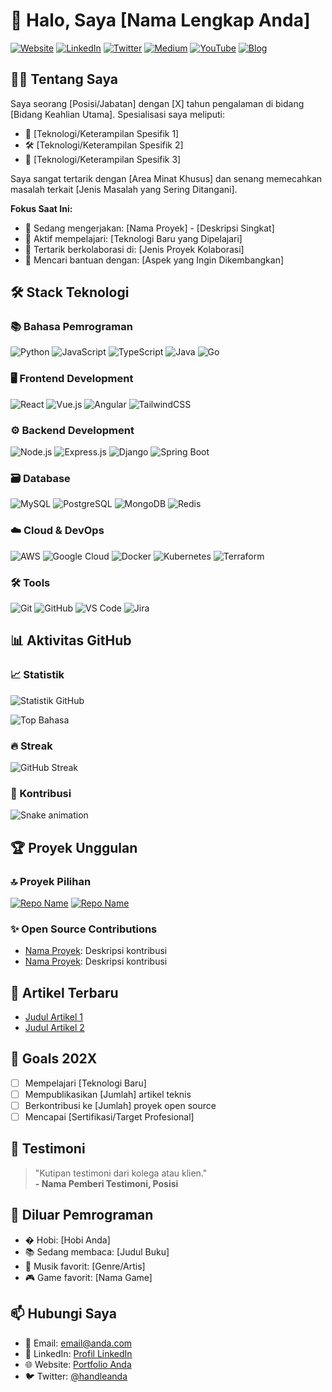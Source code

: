 # 👋 Halo, Saya [Nama Lengkap Anda] 

[![Website](https://img.shields.io/badge/Portfolio-%23000000.svg?style=for-the-badge&logo=firefox&logoColor=#FF7139)](https://portfolioanda.com)
[![LinkedIn](https://img.shields.io/badge/LinkedIn-0077B5?style=for-the-badge&logo=linkedin&logoColor=white)](https://linkedin.com/in/yourprofile)
[![Twitter](https://img.shields.io/badge/Twitter-1DA1F2?style=for-the-badge&logo=twitter&logoColor=white)](https://twitter.com/yourhandle)
[![Medium](https://img.shields.io/badge/Medium-12100E?style=for-the-badge&logo=medium&logoColor=white)](https://medium.com/@yourusername)
[![YouTube](https://img.shields.io/badge/YouTube-FF0000?style=for-the-badge&logo=youtube&logoColor=white)](https://youtube.com/@yourchannel)
[![Blog](https://img.shields.io/badge/Blog-FF5722?style=for-the-badge&logo=blogger&logoColor=white)](https://bloganda.com)

## 👨‍💻 Tentang Saya

Saya seorang [Posisi/Jabatan] dengan [X] tahun pengalaman di bidang [Bidang Keahlian Utama]. Spesialisasi saya meliputi:

- 🔧 [Teknologi/Keterampilan Spesifik 1]
- 🛠️ [Teknologi/Keterampilan Spesifik 2] 
- 🚀 [Teknologi/Keterampilan Spesifik 3]

Saya sangat tertarik dengan [Area Minat Khusus] dan senang memecahkan masalah terkait [Jenis Masalah yang Sering Ditangani].

**Fokus Saat Ini:**
- 🔭 Sedang mengerjakan: [Nama Proyek] - [Deskripsi Singkat]
- 🌱 Aktif mempelajari: [Teknologi Baru yang Dipelajari]
- 👯 Tertarik berkolaborasi di: [Jenis Proyek Kolaborasi]
- 🤔 Mencari bantuan dengan: [Aspek yang Ingin Dikembangkan]

## 🛠️ Stack Teknologi

### 📚 Bahasa Pemrograman
![Python](https://img.shields.io/badge/Python-3776AB?style=for-the-badge&logo=python&logoColor=white)
![JavaScript](https://img.shields.io/badge/JavaScript-F7DF1E?style=for-the-badge&logo=javascript&logoColor=black)
![TypeScript](https://img.shields.io/badge/TypeScript-007ACC?style=for-the-badge&logo=typescript&logoColor=white)
![Java](https://img.shields.io/badge/Java-ED8B00?style=for-the-badge&logo=openjdk&logoColor=white)
![Go](https://img.shields.io/badge/Go-00ADD8?style=for-the-badge&logo=go&logoColor=white)

### 🖥️ Frontend Development
![React](https://img.shields.io/badge/React-20232A?style=for-the-badge&logo=react&logoColor=61DAFB)
![Vue.js](https://img.shields.io/badge/Vue.js-4FC08D?style=for-the-badge&logo=vuedotjs&logoColor=white)
![Angular](https://img.shields.io/badge/Angular-DD0031?style=for-the-badge&logo=angular&logoColor=white)
![TailwindCSS](https://img.shields.io/badge/Tailwind_CSS-38B2AC?style=for-the-badge&logo=tailwind-css&logoColor=white)

### ⚙️ Backend Development
![Node.js](https://img.shields.io/badge/Node.js-43853D?style=for-the-badge&logo=node.js&logoColor=white)
![Express.js](https://img.shields.io/badge/Express.js-404D59?style=for-the-badge)
![Django](https://img.shields.io/badge/Django-092E20?style=for-the-badge&logo=django&logoColor=white)
![Spring Boot](https://img.shields.io/badge/Spring_Boot-F2F4F9?style=for-the-badge&logo=spring-boot)

### 🗃️ Database
![MySQL](https://img.shields.io/badge/MySQL-4479A1?style=for-the-badge&logo=mysql&logoColor=white)
![PostgreSQL](https://img.shields.io/badge/PostgreSQL-316192?style=for-the-badge&logo=postgresql&logoColor=white)
![MongoDB](https://img.shields.io/badge/MongoDB-4EA94B?style=for-the-badge&logo=mongodb&logoColor=white)
![Redis](https://img.shields.io/badge/Redis-DC382D?style=for-the-badge&logo=redis&logoColor=white)

### ☁️ Cloud & DevOps
![AWS](https://img.shields.io/badge/AWS-232F3E?style=for-the-badge&logo=amazon-aws&logoColor=white)
![Google Cloud](https://img.shields.io/badge/Google_Cloud-4285F4?style=for-the-badge&logo=google-cloud&logoColor=white)
![Docker](https://img.shields.io/badge/Docker-2496ED?style=for-the-badge&logo=docker&logoColor=white)
![Kubernetes](https://img.shields.io/badge/Kubernetes-326CE5?style=for-the-badge&logo=kubernetes&logoColor=white)
![Terraform](https://img.shields.io/badge/Terraform-7B42BC?style=for-the-badge&logo=terraform&logoColor=white)

### 🛠️ Tools
![Git](https://img.shields.io/badge/Git-F05032?style=for-the-badge&logo=git&logoColor=white)
![GitHub](https://img.shields.io/badge/GitHub-100000?style=for-the-badge&logo=github&logoColor=white)
![VS Code](https://img.shields.io/badge/VS_Code-007ACC?style=for-the-badge&logo=visual-studio-code&logoColor=white)
![Jira](https://img.shields.io/badge/Jira-0052CC?style=for-the-badge&logo=Jira&logoColor=white)

## 📊 Aktivitas GitHub

### 📈 Statistik
![Statistik GitHub](https://github-readme-stats.vercel.app/api?username=usernameAnda&show_icons=true&theme=radical&hide_border=true&include_all_commits=true&count_private=true)

![Top Bahasa](https://github-readme-stats.vercel.app/api/top-langs/?username=usernameAnda&layout=compact&theme=radical&hide_border=true&langs_count=8)

### 🔥 Streak
![GitHub Streak](https://streak-stats.demolab.com/?user=usernameAnda&theme=radical&hide_border=true)

### 🐍 Kontribusi
![Snake animation](https://github.com/usernameAnda/usernameAnda/blob/output/github-contribution-grid-snake.svg)

## 🏆 Proyek Unggulan

### 🔝 Proyek Pilihan
[![Repo Name](https://github-readme-stats.vercel.app/api/pin/?username=usernameAnda&repo=repo-name&theme=radical)](https://github.com/usernameAnda/repo-name)
[![Repo Name](https://github-readme-stats.vercel.app/api/pin/?username=usernameAnda&repo=repo-name&theme=radical)](https://github.com/usernameAnda/repo-name)

### ✨ Open Source Contributions
- [Nama Proyek](link): Deskripsi kontribusi
- [Nama Proyek](link): Deskripsi kontribusi

## 📝 Artikel Terbaru
<!-- BLOG-POST-LIST:START -->
- [Judul Artikel 1](link)
- [Judul Artikel 2](link)
<!-- BLOG-POST-LIST:END -->

## 🎯 Goals 202X
- [ ] Mempelajari [Teknologi Baru]
- [ ] Mempublikasikan [Jumlah] artikel teknis
- [ ] Berkontribusi ke [Jumlah] proyek open source
- [ ] Mencapai [Sertifikasi/Target Profesional]

## 💬 Testimoni
> "Kutipan testimoni dari kolega atau klien."  
> **- Nama Pemberi Testimoni, Posisi**

## 🎨 Diluar Pemrograman
- � Hobi: [Hobi Anda]
- 📚 Sedang membaca: [Judul Buku]
- 🎵 Musik favorit: [Genre/Artis]
- 🎮 Game favorit: [Nama Game]

## 📫 Hubungi Saya
- 📧 Email: [email@anda.com](mailto:email@anda.com)
- 💼 LinkedIn: [Profil LinkedIn](https://linkedin.com/in/yourprofile)
- 🌐 Website: [Portfolio Anda](https://portfolioanda.com)
- 🐦 Twitter: [@handleanda](https://twitter.com/handleanda)
